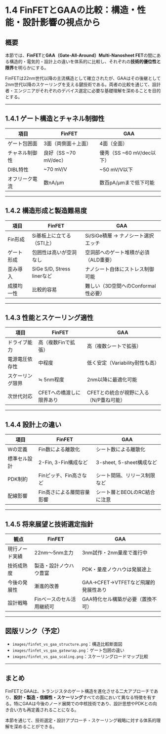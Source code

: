 # 1.4 FinFETとGAAの比較：構造・性能・設計影響の視点から

## 概要

本節では、**FinFET**と**GAA（Gate-All-Around）Multi-Nanosheet FET**の間にある構造的・電気的・設計上の違いを体系的に比較し、それぞれの**技術的優位性と限界**を明らかにする。

FinFETは22nm世代以降の主流構造として確立されたが、GAAはその後継として2nm世代以降のスケーリングを支える鍵技術である。両者の比較を通じて、設計者・エンジニアがそれぞれのデバイス選定に必要な基礎理解を深めることを目的とする。

---

## 1.4.1 ゲート構造とチャネル制御性

| 項目 | FinFET | GAA |
|------|--------|-----|
| ゲート包囲面 | 3面（両側面＋上面） | 4面（全面） |
| チャネル制御性 | 良好（SS ~70 mV/dec） | 優秀（SS ~60 mV/dec以下） |
| DIBL特性 | ~70 mV/V | ~50 mV/V以下 |
| オフリーク電流 | 数nA/µm | 数百pA/µmまで低下可能 |

---

## 1.4.2 構造形成と製造難易度

| 項目 | FinFET | GAA |
|------|--------|-----|
| Fin形成 | Si基板上に立てる（STI上） | Si/SiGe積層 → ナノシート選択エッチ |
| ゲート形成 | 包囲性は高いが空洞なし | 空洞部へのゲート堆積が必須（ALD重要） |
| 歪み導入 | SiGe S/D, Stress linerなど | ナノシート自体にストレス制御可能 |
| 成膜均一性 | 比較的容易 | 難しい（3D空間へのConformal性必要） |

---

## 1.4.3 性能とスケーリング適性

| 項目 | FinFET | GAA |
|------|--------|-----|
| ドライブ能力 | 高（複数Finで拡張） | 高（複数シートで拡張） |
| 電源電圧依存性 | 中程度 | 低く安定（Variability耐性も高） |
| スケーリング限界 | ≒ 5nm程度 | 2nm以降に最適化可能 |
| 次世代対応 | CFETへの橋渡しに限界あり | CFETとの統合が視野に入る（N/P重ね可能） |

---

## 1.4.4 設計上の違い

| 項目 | FinFET | GAA |
|------|--------|-----|
| Wの定義 | Fin数による離散化 | シート数による離散化 |
| 標準セル設計 | 2-Fin, 3-Fin構成など | 3-sheet, 5-sheet構成など |
| PDK制約 | Finピッチ、Fin高さなど | シート間隔、リリース制限など |
| 配線影響 | Fin高さによる層間容量影響 | シート層とBEOLのRC結合に注意 |

---

## 1.4.5 将来展望と技術選定指針

| 観点 | FinFET | GAA |
|------|--------|-----|
| 現行ノード実績 | 22nm〜5nm主力 | 3nm試作・2nm量産で進行中 |
| 技術成熟度 | 製造・設計ノウハウ豊富 | PDK・量産ノウハウは発展途上 |
| 今後の発展性 | 漸進的改善 | GAA→CFET→VTFETなど飛躍的発展性あり |
| 設計戦略 | Finベースのセル活用継続可 | GAA特化セル構築が必要（置換不可） |

---

## 図版リンク（予定）

- `images/finfet_vs_gaa_structure.png`：構造比較断面図
- `images/finfet_vs_gaa_gatewrap.png`：ゲート包囲の違い
- `images/finfet_vs_gaa_scaling.png`：スケーリングロードマップ比較

---

## まとめ

FinFETとGAAは、トランジスタのゲート構造を進化させる二大アプローチであり、**設計・製造・信頼性・スケーリング**すべての面において異なる特徴を有する。特にGAAは今後のノード展開での中核技術であり、設計思想やPDKとの向き合い方も再定義されることになる。

本節を通じて、技術選定・設計アプローチ・スケーリング戦略に対する体系的理解を深めることができる。
